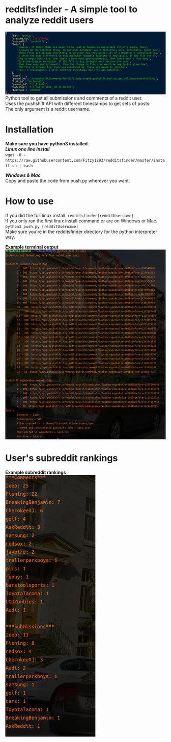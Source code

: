 # redditsfinder - A simple tool to analyze reddit users
![Alt text](images/readable.png "Optional Title") \
Python tool to get all submissions and comments of a reddit user. \
Uses the pushshift API with different timestamps to get sets of posts. \
The only argument is a reddit username. 

# Installation 
**Make sure you have python3 installed**.\
***Linux one line install*** \
`wget -O -https://raw.githubusercontent.com/Fitzy1293/redditsfinder/master/install.sh | bash`


***Windows & Mac***\
Copy and paste the code from push.py wherever you want. 





# How to use
If you did the full linux install. `redditsfinder[redditUsername]` \
If you only ran the first linux install command or are on Windows or Mac. `python3 push.py [redditUsername]` \
Make sure you're in the redditsfinder directory for the python interpreter way.

**Example terminal output**\
![Alt text](images/runScript.png?raw=true "Optional Title")

# User's subreddit rankings

**Example subreddit rankings**\
![Alt text](images/rank.png?raw=true "Optional Title")

